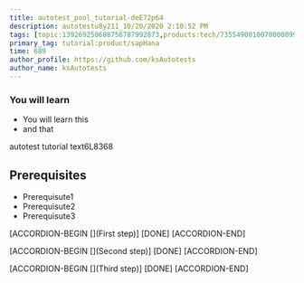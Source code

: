 ```yaml
---
title: autotest_pool_tutorial-deE72p64
description: autotestu8y211_10/20/2020 2:10:52 PM
tags: [topic:139269250608756787992873,products:tech/73554900100700000996,tutorial:experience/advanced]
primary_tag: tutorial:product/sapHana
time: 689
author_profile: https://github.com/ksAutotests
author_name: ksAutotests
---
```

### You will learn
- You will learn this
- and that

autotest tutorial text6L8368

## Prerequisites
- Prerequisute1
- Prerequisute2
- Prerequisute3

[ACCORDION-BEGIN [](First step)]
[DONE]
[ACCORDION-END]

[ACCORDION-BEGIN [](Second step)]
[DONE]
[ACCORDION-END]

[ACCORDION-BEGIN [](Third step)]
[DONE]
[ACCORDION-END]

